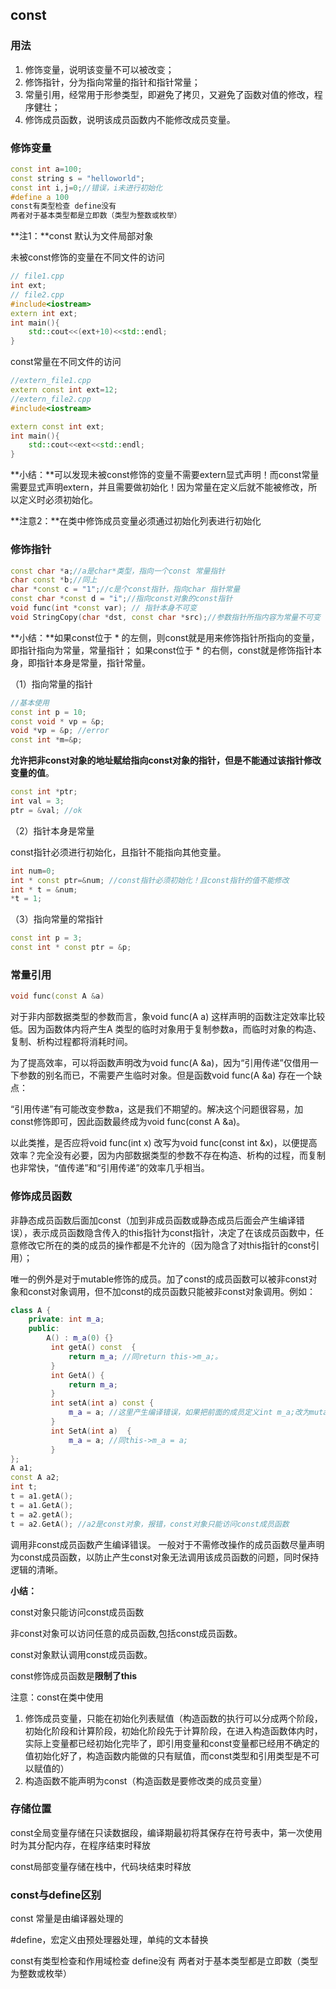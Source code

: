 ## const

### 用法

1. 修饰变量，说明该变量不可以被改变；
2. 修饰指针，分为指向常量的指针和指针常量；
3. 常量引用，经常用于形参类型，即避免了拷贝，又避免了函数对值的修改，程序健壮；
4. 修饰成员函数，说明该成员函数内不能修改成员变量。

### 修饰变量

```C++
const int a=100;
const string s = "helloworld";
const int i,j=0;//错误，i未进行初始化
#define a 100
const有类型检查 define没有
两者对于基本类型都是立即数（类型为整数或枚举）
```

**注1：**const 默认为文件局部对象

未被const修饰的变量在不同文件的访问

```c++
// file1.cpp
int ext;
// file2.cpp
#include<iostream>
extern int ext;
int main(){
    std::cout<<(ext+10)<<std::endl;
}
```

const常量在不同文件的访问

```C++
//extern_file1.cpp
extern const int ext=12;
//extern_file2.cpp
#include<iostream>

extern const int ext;
int main(){
    std::cout<<ext<<std::endl;
}
```

**小结：**可以发现未被const修饰的变量不需要extern显式声明！而const常量需要显式声明extern，并且需要做初始化！因为常量在定义后就不能被修改，所以定义时必须初始化。

**注意2：**在类中修饰成员变量必须通过初始化列表进行初始化

### 修饰指针

```C++
const char *a;//a是char*类型，指向一个const 常量指针
char const *b;//同上
char *const c = "1";//c是个const指针，指向char 指针常量
const char *const d = "i";//指向const对象的const指针
void func(int *const var); // 指针本身不可变
void StringCopy(char *dst, const char *src);//参数指针所指内容为常量不可变
```

**小结：**如果const位于 * 的左侧，则const就是用来修饰指针所指向的变量，即指针指向为常量，常量指针；
如果const位于 * 的右侧，const就是修饰指针本身，即指针本身是常量，指针常量。

（1）指向常量的指针

```C++
//基本使用
const int p = 10;
const void * vp = &p;
void *vp = &p; //error
const int *m=&p;
```

**允许把非const对象的地址赋给指向const对象的指针，但是不能通过该指针修改变量的值**。

```C++
const int *ptr;
int val = 3;
ptr = &val; //ok
```

（2）指针本身是常量

const指针必须进行初始化，且指针不能指向其他变量。

```C++
int num=0;
int * const ptr=&num; //const指针必须初始化！且const指针的值不能修改
int * t = &num;
*t = 1;
```

（3）指向常量的常指针

```C++
const int p = 3;
const int * const ptr = &p; 
```

### 常量引用

```C++
void func(const A &a)
```

对于非内部数据类型的参数而言，象void func(A a) 这样声明的函数注定效率比较低。因为函数体内将产生A 类型的临时对象用于复制参数a，而临时对象的构造、复制、析构过程都将消耗时间。

为了提高效率，可以将函数声明改为void func(A &a)，因为“引用传递”仅借用一下参数的别名而已，不需要产生临时对象。但是函数void func(A &a) 存在一个缺点：

“引用传递”有可能改变参数a，这是我们不期望的。解决这个问题很容易，加const修饰即可，因此函数最终成为void func(const A &a)。

以此类推，是否应将void func(int x) 改写为void func(const int &x)，以便提高效率？完全没有必要，因为内部数据类型的参数不存在构造、析构的过程，而复制也非常快，“值传递”和“引用传递”的效率几乎相当。

### 修饰成员函数

非静态成员函数后面加const（加到非成员函数或静态成员后面会产生编译错误），表示成员函数隐含传入的this指针为const指针，决定了在该成员函数中，任意修改它所在的类的成员的操作都是不允许的（因为隐含了对this指针的const引用）；

唯一的例外是对于mutable修饰的成员。加了const的成员函数可以被非const对象和const对象调用，但不加const的成员函数只能被非const对象调用。例如： 

```c++
class A { 
    private: int m_a; 
    public: 
        A() : m_a(0) {} 
         int getA() const  { 
             return m_a; //同return this->m_a;。
         } 
         int GetA() { 
             return m_a; 
         } 
         int setA(int a) const { 
             m_a = a; //这里产生编译错误，如果把前面的成员定义int m_a;改为mutable int m_a;就可以编译通过。 
         } 
         int SetA(int a)  { 
             m_a = a; //同this->m_a = a;
         } 
}; 
A a1; 
const A a2; 
int t; 
t = a1.getA(); 
t = a1.GetA(); 
t = a2.getA(); 
t = a2.GetA(); //a2是const对象，报错，const对象只能访问const成员函数
```

调用非const成员函数产生编译错误。 一般对于不需修改操作的成员函数尽量声明为const成员函数，以防止产生const对象无法调用该成员函数的问题，同时保持逻辑的清晰。

**小结：**

const对象只能访问const成员函数

非const对象可以访问任意的成员函数,包括const成员函数。

const对象默认调用const成员函数。

const修饰成员函数是**限制了this**

注意：const在类中使用

1. 修饰成员变量，只能在初始化列表赋值（构造函数的执行可以分成两个阶段，初始化阶段和计算阶段，初始化阶段先于计算阶段，在进入构造函数体内时，实际上变量都已经初始化完毕了，即引用变量和const变量都已经用不确定的值初始化好了，构造函数内能做的只有赋值，而const类型和引用类型是不可以赋值的）
2. 构造函数不能声明为const（构造函数是要修改类的成员变量）

### 存储位置

const全局变量存储在只读数据段，编译期最初将其保存在符号表中，第一次使用时为其分配内存，在程序结束时释放

const局部变量存储在栈中，代码块结束时释放

### const与define区别

const 常量是由编译器处理的

#define，宏定义由预处理器处理，单纯的文本替换

const有类型检查和作用域检查 define没有
两者对于基本类型都是立即数（类型为整数或枚举）
